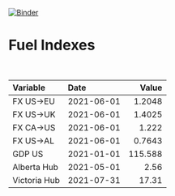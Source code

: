 [![Binder](https://mybinder.org/badge_logo.svg)](https://mybinder.org/v2/gh/AyrtonB/Global-Gas-Prices/master)

# Fuel Indexes

<br>

| Variable     | Date       |    Value |
|:-------------|:-----------|---------:|
| FX US->EU    | 2021-06-01 |   1.2048 |
| FX US->UK    | 2021-06-01 |   1.4025 |
| FX CA->US    | 2021-06-01 |   1.222  |
| FX US->AL    | 2021-06-01 |   0.7643 |
| GDP US       | 2021-01-01 | 115.588  |
| Alberta Hub  | 2021-05-01 |   2.56   |
| Victoria Hub | 2021-07-31 |  17.31   |